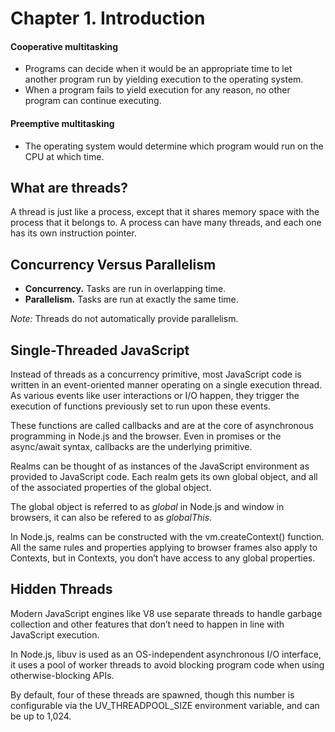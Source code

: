 # Chapter 1. Introduction

#### Cooperative multitasking

- Programs can decide when it would be an appropriate time to let another program run by yielding execution to the operating system.
- When a program fails to yield execution for any reason, no other program can continue executing.

#### Preemptive multitasking

- The operating system would determine which program would run on the CPU at which time.

## What are threads?

A thread is just like a process, except that it shares memory space with the process that it belongs to. A process can have many threads, and each one has its own instruction pointer.

## Concurrency Versus Parallelism

- **Concurrency.** Tasks are run in overlapping time.
- **Parallelism.** Tasks are run at exactly the same time.

_Note:_ Threads do not automatically provide parallelism.

## Single-Threaded JavaScript

Instead of threads as a concurrency primitive, most JavaScript code is written in an event-oriented manner operating on a single execution thread. As various events like user interactions or I/O happen, they trigger the execution of functions previously set to run upon these events.

These functions are called callbacks and are at the core of asynchronous programming in Node.js and the browser. Even in promises or the async/await syntax, callbacks are the underlying primitive.

Realms can be thought of as instances of the JavaScript environment as provided to JavaScript code. Each realm gets its own global object, and all of the associated properties of the global object.

The global object is referred to as _global_ in Node.js and window in browsers, it can also be refered to as _globalThis_.

In Node.js, realms can be constructed with the vm.createContext() function. All the same rules and properties applying to browser frames also apply to Contexts, but in Contexts, you don’t have access to any global properties.

## Hidden Threads

Modern JavaScript engines like V8 use separate threads to handle garbage collection and other features that don’t need to happen in line with JavaScript execution.

In Node.js, libuv is used as an OS-independent asynchronous I/O interface, it uses a pool of worker threads to avoid blocking program code when using otherwise-blocking APIs.

By default, four of these threads are spawned, though this number is configurable via the UV_THREADPOOL_SIZE environment variable, and can be up to 1,024.
